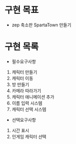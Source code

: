 # 구현 목표

- zep 축소판 SpartaTown 만들기

# 구현 목록

- 필수요구사항
1. 캐릭터 만들기
2. 캐릭터 이동
3. 방 만들기
4. 카메라 따라가기
5. 캐릭터 애니메이션 추가
6. 이름 입력 시스템
7. 캐릭터 선택 시스템

- 선택요구사항
1. 시간 표시
2. 인게임 캐릭터 선택

